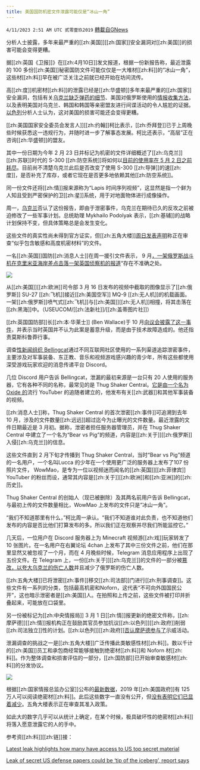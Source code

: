 ```yaml
---
title: 美国国防机密文件泄露可能仅是“冰山一角”
---
```

`4/11/2023 2:51 AM UTC 贰零壹玖2019` [轉載自GNews](https://gnews.org/articles/1084127)

分析人士披露，多年来最严重的[[zh:美国]][[zh:国家]]安全漏洞对[[zh:美国]]的损害可能会变得更糟。

  

据[[zh:英国《卫报]]》在[[zh:4月10日]]发文报道，根据一份新报告称，最近泄露的 100 多份[[zh:美国]]秘密国防文件可能仅仅是一大堆材[[zh:料]]的“冰山一角”，这些材[[zh:料]]早在被广泛关注之前就已经开始在坊间流传。


高[[zh:度]]机密材[[zh:料]]的泄露已经是[[zh:华盛顿]]多年来最严重的[[zh:国家]]安全漏洞，包括有关[乌克兰缺乏弹药的细节](https://www.theguardian.com/us-news/2023/apr/10/ukraines-air-defences-could-soon-run-out-of-missiles-apparent-pentagon-leak-suggests)、美国对俄罗斯使用的[情报收集方法](https://www.cnn.com/2023/04/09/politics/pentagon-leaked-documents-us-spying-allies-foes/index.html)，以及表明美国对乌克兰、韩国和韩国等亲密盟友进行间谍活动的令人尴尬的证据。[以色列](https://www.nytimes.com/2023/04/08/world/middleeast/israel-mossad-leaked-documents-pentagon.html)分析人士认为，这对美国的损害可能还会变得更糟。

  

[[zh:美国国家安全委员会发言人]][[zh:约翰]]柯比表示，[[zh:乔拜登]]已于上周晚些时候获悉这一违规行为，并随时进一步了解事态发展。柯比还表示，“高层”正在咨询[[zh:华盛顿]]的盟友。

其中一份日期为今年 2 月 23 日并标记为机密的文件详细概述了[[zh:乌克兰]][[zh:苏联]]时代的 S-300 [[zh:防空系统]]将如何以[目前的使用率在 5 月 2 日之前耗尽](https://www.theguardian.com/us-news/2023/apr/10/ukraines-air-defences-could-soon-run-out-of-missiles-apparent-pentagon-leak-suggests)。目前尚不清楚乌克兰此后是否改变了使用 S-300 [[zh:导弹]]的速[[zh:度]]，是否补充了库存，或者它现在是否更多地依赖其他[[zh:防空系统]]。

  

同一份文件还将[[zh:情]]报来源称为“Lapis 时间序列视频”，这显然是指一个鲜为人知且受到严密保护的卫[[zh:星]]系统，用于对地面物体进行成像操作。

  

周一，[乌克兰](https://www.theguardian.com/world/ukraine)否认了这份报告，即由于泄密事件，乌克兰在期待已久的反攻之前被迫修改了一些军事计划。总统助理 Mykhailo Podolyak 表示，[[zh:基辅]]的战略计划保持不变，但具体策略总是会发生变化。

这些文件的真实性尚未得到官方证实，但[[zh:五角大楼]][周日发表声明](https://www.theguardian.com/us-news/2023/apr/10/ukraines-air-defences-could-soon-run-out-of-missiles-apparent-pentagon-leak-suggests)称正在审查“似乎包含敏感和高度机密材料”的文件。

  

一名[[zh:英国]]国防[[zh:消息人士]]在周一援引文件表示， 9 月[，一架俄罗斯战斗机在克里米亚海岸差点击落一架英国侦察机的报道](https://www.washingtonpost.com/national-security/2023/04/09/leaked-documents-surveillance-plane-rivet-joint/)“存在不准确之处。

 
![](https://i.imgur.com/9NIhi1E.jpg)


从[[zh:美国]][[zh:欧洲]]司令部 3 月 16 日发布的视频中截取的图像显示了[[zh:俄罗斯]] SU-27 [[zh:飞机]]接近[[zh:美国空军]] MQ-9 [[zh:无人机]]的机载画面。一架[[zh:俄罗斯]]喷气式[[zh:飞机]]与[[zh:美国]][[zh:无人机]]相撞，将其击落在[[zh:黑海]]中。（USEUCOM/[[zh:法新社]]/[[zh:盖蒂图片社]]）

  

[[zh:英国国防部]]长[[zh:本·华莱士]] (Ben Wallace)于 10 月[向议会披露了这一事件](https://www.theguardian.com/uk-news/2022/oct/20/russian-fighter-jet-released-missile-near-raf-plane-over-black-sea)，并表示当时英国并不认为此案是蓄意升级，而是由于技术故障造成的。他还指责莫斯科鲁莽行事。  

调查[性新闻组织 Bellingcat](https://www.bellingcat.com/news/2023/04/09/from-discord-to-4chan-the-improbable-journey-of-a-us-defence-leak/)通过不同互联网社区使用的一系列渠道追踪泄密事件，主要涉及对军事装备、东正教、音乐和视频游戏感兴趣的青少年，所有这些都使用深受游戏玩家欢迎的消息传递平台 Discord。

  

几位 Discord 用户告诉 Bellingcat，泄漏的最初来源是一台只有 20 人使用的服务器，它有各种不同的名称，最常见的是 Thug Shaker Central。[它是由一个名为 Oxide 的](https://www.youtube.com/channel/UClRb1kQzkpImb3WMGRIIDqw)流行 YouTuber 的追随者建立的，他发布有关[[zh:武器]]和其他军事装备的视频。

  

[[zh:消息人士]]称，Thug Shaker Central 的首次泄密[[zh:事件]]可追溯到去年 10 月，涉及的文件数量[[zh:远远]]超过迄今为止曝光的文件数量。最近泄露的文件日期最近是 3 月初。据称，泄密者担任服务器管理员，并在 Thug Shaker Central 中建立了一个名为“Bear vs Pig”的频道，内容是[[zh:关于]][[zh:俄罗斯]]入侵[[zh:乌克兰]]的信息。

  

这些文件直到 2 月下旬才传播到 Thug Shaker Central，当时“Bear vs Pig”频道的一名用户，一个名叫Lucca 的少年在一个使用更广泛的服务器上发布了107 份照片文件， WowMao，是专为一位以视频迷而闻名的[[zh:英国]][[zh:菲律宾]] YouTuber 的粉丝而设，通常其内容是[[zh:关于]][[zh:欧洲]]和[[zh:亚洲]]的[[zh:历史]]。

  

Thug Shaker Central 的创始人（现已被删除）及其两名前用户告诉 Bellingcat，与最初上传的文件数量相比，WowMao 上发布的文件只是“冰山一角”。

  

“我们不知道那里有什么，”柯比周一承认。“我们不知道谁对此负责，也不知道他们发布的内容是否比他们打算发布的多。所以我们正在观察并尽我们所能监控它。”

几天后，一位用户在 Discord 服务器上为 Minecraft 视频游[[zh:戏]]玩家转发了 10 张图片。在一名用户在右翼论坛 4chan 上发布了其中三份文件之前，他们在那里显然又被忽视了一个月，而在 4 月晚些时候，Telegram 消息应用程序上出现了五份文件。在 Telegram 上，一份[[zh:关于]][[zh:乌克兰]]的文件的一部分被[篡改，以夸大乌克兰的伤亡人数](https://www.voanews.com/a/russians-accused-of-doctoring-leaked-western-documents-on-ukraine-war-/7041447.html)并且减少了俄罗斯的伤亡人数。

  

[[zh:五角大楼]]已将泄密[[zh:事件]]移交[[zh:司法部]]门进行[[zh:刑事调查]]。这些文件有一系列的分类，包括最高机密和Noforn，这代表“不可向外国国民公开”，这也暗示泄密者是[[zh:美国]]人。在拍照和上传之前，这些文件被打印并折叠起来，可能放在口袋里。

另一份被标记为[[zh:中央情报局]] 3 月 1 日[[zh:情]]报更新的绝密文件称，[[zh:摩萨德]][[zh:情]]报机构正在鼓励其官员参加抗议[[zh:以色列]][[zh:政府]]削弱[[zh:司法独立]]性的计划。[[zh:以色列]][[zh:政府]][否认摩萨德参与了](https://www.nytimes.com/2023/04/08/world/middleeast/israel-mossad-leaked-documents-pentagon.html)示威活动。

  

泄漏调查的挑战之一是[[zh:五角大楼]]广泛传播此类敏感性材[[zh:料]]。数以千计的[[zh:美国]]员工和承包商经常能够接触到绝密材[[zh:料]]和 Noforn 材[[zh:料]]。作为整体调查和损害评估的一部分，[[zh:国防部]]已开始审查敏感材[[zh:料]]的分发协议。

  

  
![](https://i.imgur.com/bo5Trfa.jpg)


根据[[zh:国家情报总监办公室]]公布的[最新数据](https://sgp.fas.org/othergov/intel/clear-2019.pdf)，2019 年[[zh:美国政府]]有 125 万人可以阅读绝密材[[zh:料]]。此后这些数字一直没有公开，但[没有表明它们已显着减少](https://assets.performance.gov/files/Personnel_Vetting_QPR_FY23_Q1.pdf)。五角大楼表示正在审查其准入政策。

如此大的数字几乎可以从统计上确定，在某个时候，极具破坏性的绝密材[[zh:料]]将落入愿意泄露它的人的手中。



参考资[[zh:料]][[zh:链]]接：
  

[Latest leak highlights how many have access to US top secret material](https://www.theguardian.com/us-news/2023/apr/10/leaked-secret-us-defense-documents-circulated-by-gamers)

  

[Leak of secret US defense papers could be ‘tip of the iceberg’, report says](https://www.theguardian.com/us-news/2023/apr/10/us-defense-documents-leak-analysts)
